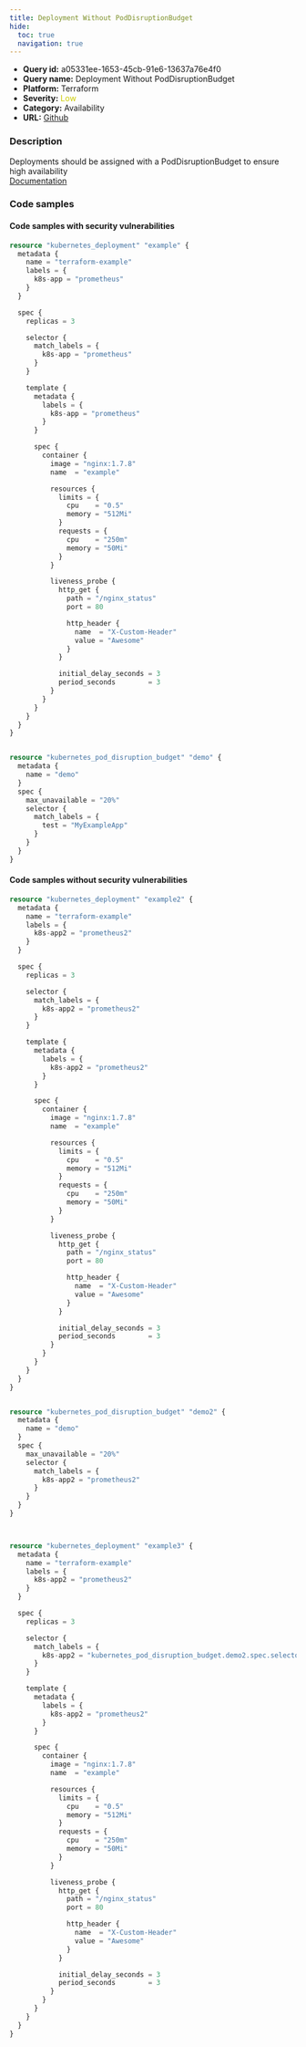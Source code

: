 ```yaml
---
title: Deployment Without PodDisruptionBudget
hide:
  toc: true
  navigation: true
---
```


<style>
  .highlight .hll {
    background-color: #ff171742;
  }
  .md-content {
    max-width: 1100px;
    margin: 0 auto;
  }
</style>

-   **Query id:** a05331ee-1653-45cb-91e6-13637a76e4f0
-   **Query name:** Deployment Without PodDisruptionBudget
-   **Platform:** Terraform
-   **Severity:** <span style="color:#CC0">Low</span>
-   **Category:** Availability
-   **URL:** [Github](https://github.com/Checkmarx/kics/tree/master/assets/queries/terraform/kubernetes/deployment_without_pod_disruption_budget)

### Description
Deployments should be assigned with a PodDisruptionBudget to ensure high availability<br>
[Documentation](https://registry.terraform.io/providers/hashicorp/kubernetes/latest/docs/resources/deployment#selector)

### Code samples
#### Code samples with security vulnerabilities
```tf title="Positive test num. 1 - tf file" hl_lines="13"
resource "kubernetes_deployment" "example" {
  metadata {
    name = "terraform-example"
    labels = {
      k8s-app = "prometheus"
    }
  }

  spec {
    replicas = 3

    selector {
      match_labels = {
        k8s-app = "prometheus"
      }
    }

    template {
      metadata {
        labels = {
          k8s-app = "prometheus"
        }
      }

      spec {
        container {
          image = "nginx:1.7.8"
          name  = "example"

          resources {
            limits = {
              cpu    = "0.5"
              memory = "512Mi"
            }
            requests = {
              cpu    = "250m"
              memory = "50Mi"
            }
          }

          liveness_probe {
            http_get {
              path = "/nginx_status"
              port = 80

              http_header {
                name  = "X-Custom-Header"
                value = "Awesome"
              }
            }

            initial_delay_seconds = 3
            period_seconds        = 3
          }
        }
      }
    }
  }
}


resource "kubernetes_pod_disruption_budget" "demo" {
  metadata {
    name = "demo"
  }
  spec {
    max_unavailable = "20%"
    selector {
      match_labels = {
        test = "MyExampleApp"
      }
    }
  }
}

```


#### Code samples without security vulnerabilities
```tf title="Negative test num. 1 - tf file"
resource "kubernetes_deployment" "example2" {
  metadata {
    name = "terraform-example"
    labels = {
      k8s-app2 = "prometheus2"
    }
  }

  spec {
    replicas = 3

    selector {
      match_labels = {
        k8s-app2 = "prometheus2"
      }
    }

    template {
      metadata {
        labels = {
          k8s-app2 = "prometheus2"
        }
      }

      spec {
        container {
          image = "nginx:1.7.8"
          name  = "example"

          resources {
            limits = {
              cpu    = "0.5"
              memory = "512Mi"
            }
            requests = {
              cpu    = "250m"
              memory = "50Mi"
            }
          }

          liveness_probe {
            http_get {
              path = "/nginx_status"
              port = 80

              http_header {
                name  = "X-Custom-Header"
                value = "Awesome"
              }
            }

            initial_delay_seconds = 3
            period_seconds        = 3
          }
        }
      }
    }
  }
}


resource "kubernetes_pod_disruption_budget" "demo2" {
  metadata {
    name = "demo"
  }
  spec {
    max_unavailable = "20%"
    selector {
      match_labels = {
        k8s-app2 = "prometheus2"
      }
    }
  }
}



resource "kubernetes_deployment" "example3" {
  metadata {
    name = "terraform-example"
    labels = {
      k8s-app2 = "prometheus2"
    }
  }

  spec {
    replicas = 3

    selector {
      match_labels = {
        k8s-app2 = "kubernetes_pod_disruption_budget.demo2.spec.selector.0.match_labels.k8s-app2"
      }
    }

    template {
      metadata {
        labels = {
          k8s-app2 = "prometheus2"
        }
      }

      spec {
        container {
          image = "nginx:1.7.8"
          name  = "example"

          resources {
            limits = {
              cpu    = "0.5"
              memory = "512Mi"
            }
            requests = {
              cpu    = "250m"
              memory = "50Mi"
            }
          }

          liveness_probe {
            http_get {
              path = "/nginx_status"
              port = 80

              http_header {
                name  = "X-Custom-Header"
                value = "Awesome"
              }
            }

            initial_delay_seconds = 3
            period_seconds        = 3
          }
        }
      }
    }
  }
}

```
